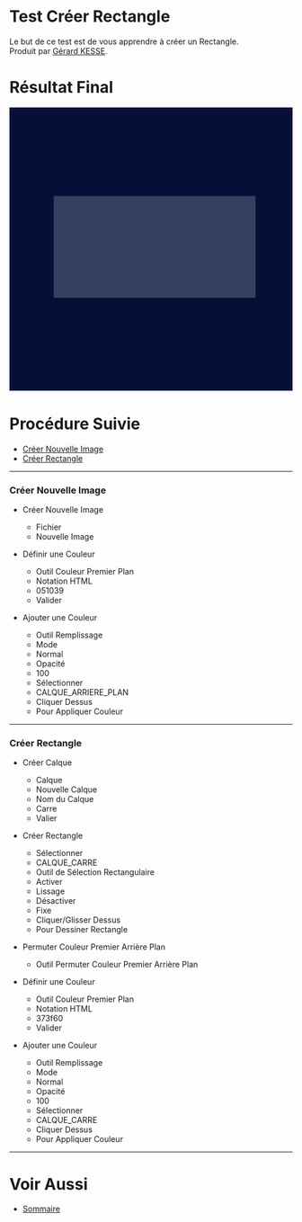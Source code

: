 # Test Créer Rectangle 

Le but de ce test est de vous apprendre à créer un Rectangle.  
Produit par 
[Gérard KESSE](https://github.com/gkesse/ "https://github.com/gkesse").

# Résultat Final

![Logo.png](https://raw.githubusercontent.com/gkesse/ReadyGimp/master/Forme_Geometrique/Rectangle.png)

# Procédure Suivie

* [Créer Nouvelle Image](#créer-nouvelle-image "Créer Nouvelle Image") 
* [Créer Rectangle](#créer-rectangle "Créer Rectangle") 
---
### Créer Nouvelle Image

* Créer Nouvelle Image
    * Fichier
    * Nouvelle Image

* Définir une Couleur
    * Outil Couleur Premier Plan
    * Notation HTML
    * 051039
    * Valider

* Ajouter une Couleur
    * Outil Remplissage
    * Mode
    * Normal
    * Opacité
    * 100
    * Sélectionner
    * CALQUE_ARRIERE_PLAN
    * Cliquer Dessus
    * Pour Appliquer Couleur
---
### Créer Rectangle

* Créer Calque
    * Calque
    * Nouvelle Calque
    * Nom du Calque
    * Carre
    * Valier

* Créer Rectangle
    * Sélectionner
    * CALQUE_CARRE
    * Outil de Sélection Rectangulaire
    * Activer
    * Lissage
    * Désactiver
    * Fixe
    * Cliquer/Glisser Dessus
    * Pour Dessiner Rectangle

* Permuter Couleur Premier Arrière Plan
    * Outil Permuter Couleur Premier Arrière Plan

* Définir une Couleur
    * Outil Couleur Premier Plan
    * Notation HTML
    * 373f60
    * Valider

* Ajouter une Couleur
    * Outil Remplissage
    * Mode
    * Normal
    * Opacité
    * 100
    * Sélectionner
    * CALQUE_CARRE
    * Cliquer Dessus
    * Pour Appliquer Couleur
---
# Voir Aussi

* [Sommaire](https://github.com/gkesse/ReadyGimp/ "Sommaire")
